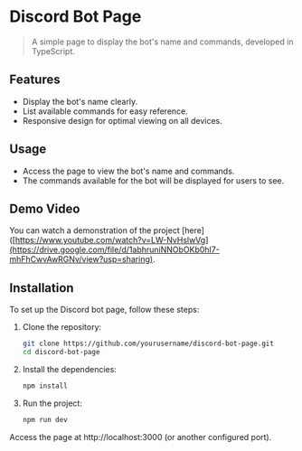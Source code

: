 # Discord Bot Page

> A simple page to display the bot's name and commands, developed in TypeScript.

## Features

- Display the bot's name clearly.
- List available commands for easy reference.
- Responsive design for optimal viewing on all devices.

## Usage

- Access the page to view the bot's name and commands.
- The commands available for the bot will be displayed for users to see.

## Demo Video

You can watch a demonstration of the project [here]([https://www.youtube.com/watch?v=LW-NvHslwVg](https://drive.google.com/file/d/1abhruniNNObOKb0hI7-mhFhCwvAwRGNv/view?usp=sharing).

## Installation

To set up the Discord bot page, follow these steps:

1. Clone the repository:
   ```bash
   git clone https://github.com/yourusername/discord-bot-page.git
   cd discord-bot-page

2. Install the dependencies:
   ```bash
   npm install

4. Run the project:
   ```bash
   npm run dev

Access the page at http://localhost:3000 (or another configured port).
